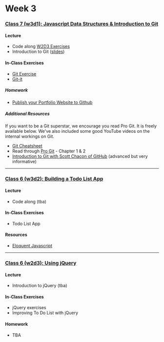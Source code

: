 # Week 3

### [Class 7 (w3d1): Javascript Data Structures & Introduction to Git](./w3d1)

#### Lecture
* Code along [W2D3 Exercises](../week2/w2d3/exercises)
* Introduction to Git ([slides](./w2d1/slides/w2d1_lecture.pdf))

#### In-Class Exercises
* [Git Exercise](./w3d1/exercises/rca-git.md)
* [Git-it](./w3d1/exercises/git-it.md)

##### Homework
* [Publish your Portfolio Website to Github](./w3d1/homework)

##### Additional Resources

If you want to be a Git superstar, we encourage you read Pro Git. It is freely available below. We've also included some good YouTube videos on the internal workings on Git.
* [Git Cheatsheet](../resources/git-cheatsheet.pdf)
* Read through [Pro Git](https://git-scm.com/book/en/v2) - Chapter 1 & 2
* [Introduction to Git with Scott Chacon of GitHub](https://www.youtube.com/watch?v=ZDR433b0HJY) (advanced but very informative)

---

### [Class 6 (w3d2): Building a Todo List App](./w2d2)

#### Lecture
* Code along (tba)

#### In-Class Exercises
* Todo List App

#### Resources
* [Eloquent Javascript](http://eloquentjavascript.net/)

---

### [Class 6 (w2d3): Using jQuery](./w3d3)

#### Lecture
* Introduction to jQuery (tba)

#### In-Class Exercises
* jQuery exercises
* Improving To Do List with jQuery

#### Homework
* TBA
